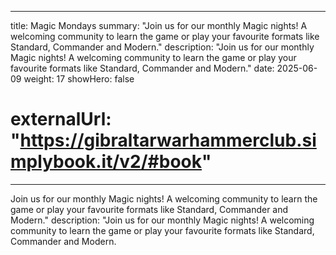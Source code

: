 
---
title: Magic Mondays
summary: "Join us for our monthly Magic nights! A welcoming community to learn the game or play your favourite formats like Standard, Commander and Modern."
description: "Join us for our monthly Magic nights! A welcoming community to learn the game or play your favourite formats like Standard, Commander and Modern."
date: 2025-06-09
weight: 17
showHero: false
# externalUrl: "https://gibraltarwarhammerclub.simplybook.it/v2/#book"

---

Join us for our monthly Magic nights! A welcoming community to learn the game or play your favourite formats like Standard, Commander and Modern."
description: "Join us for our monthly Magic nights! A welcoming community to learn the game or play your favourite formats like Standard, Commander and Modern.